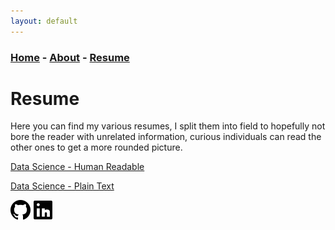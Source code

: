 ```yaml
---
layout: default
---
```


### [Home](../index.md) - [About](../pages/about.md) - [Resume](../pages/resume.md)

# Resume

Here you can find my various resumes, I split them into field to hopefully not bore the reader with unrelated information, curious individuals can read the other ones to get a more rounded picture.   

[Data Science - Human Readable](../resources/Resume-DS.pdf)

[Data Science - Plain Text](../resources/Resume-DS-PlainText.pdf)

[<img src="../resources/icons/GitHub.png" height="32" width="32"/>](https://github.com/Graphight)
[<img src="../resources/icons/LinkedIn.png" height="32" width="32"/>](https://www.linkedin.com/in/tom-marsh-3aa764154/)

[//]: # ([<img src="../resources/icons/Itch.png" height="32" width="32"/>]&#40;https://graphight.itch.io/&#41; )
